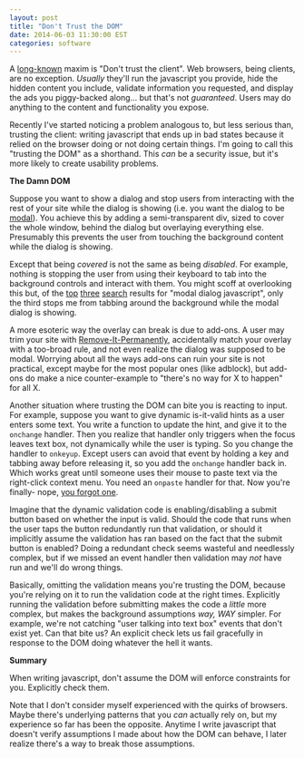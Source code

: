 ```yaml
---
layout: post
title: "Don't Trust the DOM"
date: 2014-06-03 11:30:00 EST
categories: software
---
```


A [long-known](http://www.crockford.com/ec/lessons.html) maxim is "Don't trust the client". Web browsers, being clients, are no exception. *Usually* they'll run the javascript you provide, hide the hidden content you include, validate information you requested, and display the ads you piggy-backed along... but that's not *guaranteed*. Users may do anything to the content and functionality you expose.

Recently I've started noticing a problem analogous to, but less serious than, trusting the client: writing javascript that ends up in bad states because it relied on the browser doing or not doing certain things. I'm going to call this "trusting the DOM" as a shorthand. This *can* be a security issue, but it's more likely to create usability problems.

**The Damn DOM**

Suppose you want to show a dialog and stop users from interacting with the rest of your site while the dialog is showing (i.e. you want the dialog to be [modal](http://en.wikipedia.org/wiki/Modal_window)). You achieve this by adding a semi-transparent div, sized to cover the whole window, behind the dialog but overlaying everything else. Presumably this prevents the user from touching the background content while the dialog is showing.

Except that being *covered* is not the same as being *disabled*. For example, nothing is stopping the user from using their keyboard to tab into the background controls and interact with them. You might scoff at overlooking this but, of the [top](http://blog.raventools.com/create-a-modal-dialog-using-css-and-javascript/) [three](http://javascript.about.com/library/blmodald1.htm) [search](http://getbootstrap.com/javascript/) results for "modal dialog javascript", only the third stops me from tabbing around the background while the modal dialog is showing.

A more esoteric way the overlay can break is due to add-ons. A user may trim your site with [Remove-It-Permanently](https://addons.mozilla.org/en-US/firefox/addon/remove-it-permanently/), accidentally match your overlay with a too-broad rule, and not even realize the dialog was supposed to be modal. Worrying about all the ways add-ons can ruin your site is not practical, except maybe for the most popular ones (like adblock), but add-ons do make a nice counter-example to "there's no way for X to happen" for all X.

Another situation where trusting the DOM can bite you is reacting to input. For example, suppose you want to give dynamic is-it-valid hints as a user enters some text. You write a function to update the hint, and give it to the `onchange` handler. Then you realize that handler only triggers when the focus leaves text box, not dynamically while the user is typing. So you change the handler to `onkeyup`. Except users can avoid that event by holding a key and tabbing away before releasing it, so you add the `onchange` handler back in. Which works great until someone uses their mouse to paste text via the right-click context menu. You need an `onpaste` handler for that. Now you're finally- nope, [you forgot one](http://stackoverflow.com/a/2885716).

Imagine that the dynamic validation code is enabling/disabling a submit button based on whether the input is valid. Should the code that runs when the user taps the button redundantly run that validation, or should it implicitly assume the validation has ran based on the fact that the submit button is enabled? Doing a redundant check seems wasteful and needlessly complex, but if we missed an event handler then validation may *not* have run and we'll do wrong things.

Basically, omitting the validation means you're trusting the DOM, because you're relying on it to run the validation code at the right times. Explicitly running the validation before submitting makes the code a *little* more complex, but makes the background assumptions *way, WAY* simpler. For example, we're not catching "user talking into text box" events that don't exist yet. Can that bite us? An explicit check lets us fail gracefully in response to the DOM doing whatever the hell it wants.

**Summary**

When writing javascript, don't assume the DOM will enforce constraints for you. Explicitly check them.

Note that I don't consider myself experienced with the quirks of browsers. Maybe there's underlying patterns that you *can* actually rely on, but my experience so far has been the opposite. Anytime I write javascript that doesn't verify assumptions I made about how the DOM can behave, I later realize there's a way to break those assumptions.
